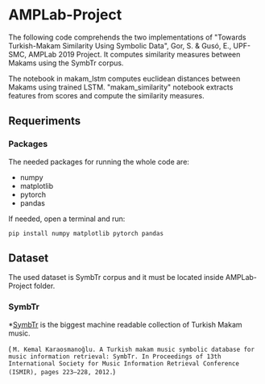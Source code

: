 # AMPLab-Project

The following code comprehends the two implementations of "Towards Turkish-Makam Similarity Using Symbolic Data", Gor, S. & Gusó, E., UPF-SMC, AMPLab 2019 Project. It computes similarity measures between Makams using the SymbTr corpus.

The notebook in makam_lstm computes euclidean distances between Makams using trained LSTM. "makam_similarity" notebook extracts features from scores and compute the similarity measures. 

## Requeriments

### Packages

The needed packages for running the whole code are:
* numpy
* matplotlib
* pytorch
* pandas

If needed, open a terminal and run:
```
pip install numpy matplotlib pytorch pandas
```

## Dataset

The used dataset is SymbTr corpus and it must be located inside AMPLab-Project folder. 


### SymbTr 
*[SymbTr](https://compmusic.upf.edu/node/140) is the biggest machine readable collection of Turkish Makam music.

( ```M. Kemal Karaosmanoğlu. A Turkish makam music symbolic database for music information retrieval: SymbTr. In Proceedings of 13th International Society for Music Information Retrieval Conference (ISMIR), pages 223–228, 2012.```)
